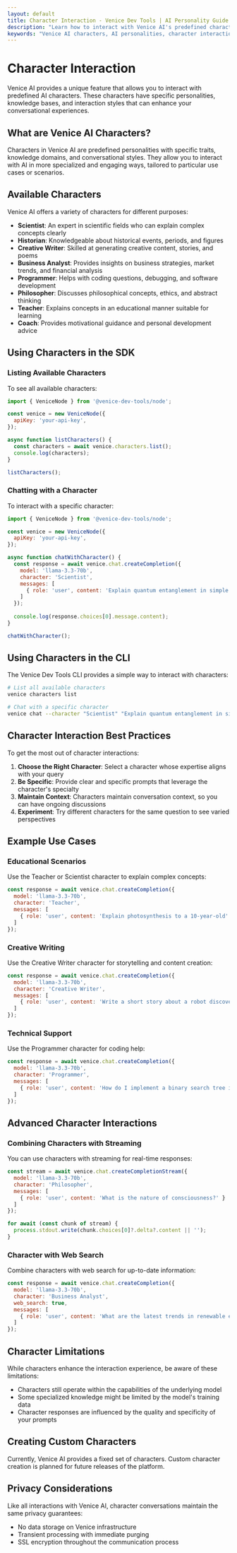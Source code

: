 ```yaml
---
layout: default
title: Character Interaction - Venice Dev Tools | AI Personality Guide
description: "Learn how to interact with Venice AI's predefined characters. Enhance your conversational experiences with specialized AI personalities for education, creative writing, technical support, and more."
keywords: "Venice AI characters, AI personalities, character interaction, specialized AI, Venice Dev Tools characters"
---
```


# Character Interaction

Venice AI provides a unique feature that allows you to interact with predefined AI characters. These characters have specific personalities, knowledge bases, and interaction styles that can enhance your conversational experiences.

## What are Venice AI Characters?

Characters in Venice AI are predefined personalities with specific traits, knowledge domains, and conversational styles. They allow you to interact with AI in more specialized and engaging ways, tailored to particular use cases or scenarios.

## Available Characters

Venice AI offers a variety of characters for different purposes:

- **Scientist**: An expert in scientific fields who can explain complex concepts clearly
- **Historian**: Knowledgeable about historical events, periods, and figures
- **Creative Writer**: Skilled at generating creative content, stories, and poems
- **Business Analyst**: Provides insights on business strategies, market trends, and financial analysis
- **Programmer**: Helps with coding questions, debugging, and software development
- **Philosopher**: Discusses philosophical concepts, ethics, and abstract thinking
- **Teacher**: Explains concepts in an educational manner suitable for learning
- **Coach**: Provides motivational guidance and personal development advice

## Using Characters in the SDK

### Listing Available Characters

To see all available characters:

```javascript
import { VeniceNode } from '@venice-dev-tools/node';

const venice = new VeniceNode({
  apiKey: 'your-api-key',
});

async function listCharacters() {
  const characters = await venice.characters.list();
  console.log(characters);
}

listCharacters();
```

### Chatting with a Character

To interact with a specific character:

```javascript
import { VeniceNode } from '@venice-dev-tools/node';

const venice = new VeniceNode({
  apiKey: 'your-api-key',
});

async function chatWithCharacter() {
  const response = await venice.chat.createCompletion({
    model: 'llama-3.3-70b',
    character: 'Scientist',
    messages: [
      { role: 'user', content: 'Explain quantum entanglement in simple terms' }
    ]
  });
  
  console.log(response.choices[0].message.content);
}

chatWithCharacter();
```

## Using Characters in the CLI

The Venice Dev Tools CLI provides a simple way to interact with characters:

```bash
# List all available characters
venice characters list

# Chat with a specific character
venice chat --character "Scientist" "Explain quantum entanglement in simple terms"
```

## Character Interaction Best Practices

To get the most out of character interactions:

1. **Choose the Right Character**: Select a character whose expertise aligns with your query
2. **Be Specific**: Provide clear and specific prompts that leverage the character's specialty
3. **Maintain Context**: Characters maintain conversation context, so you can have ongoing discussions
4. **Experiment**: Try different characters for the same question to see varied perspectives

## Example Use Cases

### Educational Scenarios

Use the Teacher or Scientist character to explain complex concepts:

```javascript
const response = await venice.chat.createCompletion({
  model: 'llama-3.3-70b',
  character: 'Teacher',
  messages: [
    { role: 'user', content: 'Explain photosynthesis to a 10-year-old' }
  ]
});
```

### Creative Writing

Use the Creative Writer character for storytelling and content creation:

```javascript
const response = await venice.chat.createCompletion({
  model: 'llama-3.3-70b',
  character: 'Creative Writer',
  messages: [
    { role: 'user', content: 'Write a short story about a robot discovering emotions' }
  ]
});
```

### Technical Support

Use the Programmer character for coding help:

```javascript
const response = await venice.chat.createCompletion({
  model: 'llama-3.3-70b',
  character: 'Programmer',
  messages: [
    { role: 'user', content: 'How do I implement a binary search tree in JavaScript?' }
  ]
});
```

## Advanced Character Interactions

### Combining Characters with Streaming

You can use characters with streaming for real-time responses:

```javascript
const stream = await venice.chat.createCompletionStream({
  model: 'llama-3.3-70b',
  character: 'Philosopher',
  messages: [
    { role: 'user', content: 'What is the nature of consciousness?' }
  ]
});

for await (const chunk of stream) {
  process.stdout.write(chunk.choices[0]?.delta?.content || '');
}
```

### Character with Web Search

Combine characters with web search for up-to-date information:

```javascript
const response = await venice.chat.createCompletion({
  model: 'llama-3.3-70b',
  character: 'Business Analyst',
  web_search: true,
  messages: [
    { role: 'user', content: 'What are the latest trends in renewable energy investments?' }
  ]
});
```

## Character Limitations

While characters enhance the interaction experience, be aware of these limitations:

- Characters still operate within the capabilities of the underlying model
- Some specialized knowledge might be limited by the model's training data
- Character responses are influenced by the quality and specificity of your prompts

## Creating Custom Characters

Currently, Venice AI provides a fixed set of characters. Custom character creation is planned for future releases of the platform.

## Privacy Considerations

Like all interactions with Venice AI, character conversations maintain the same privacy guarantees:

- No data storage on Venice infrastructure
- Transient processing with immediate purging
- SSL encryption throughout the communication process